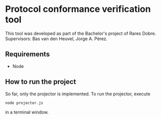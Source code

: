 # Protocol conformance verification tool
This tool was developed as part of the Bachelor's project of Rares Dobre. Supervisors: Bas van den Heuvel, Jorge A. Pérez.


## Requirements
- Node 

## How to run the project
So far, only the projector is implemented. To run the projector, execute 

```node projector.js``` 


in a terminal window.